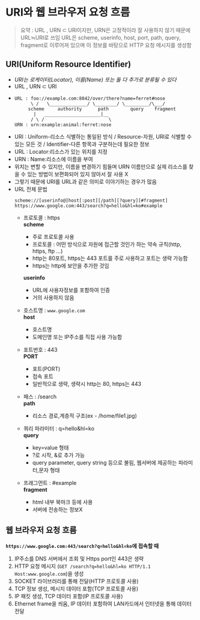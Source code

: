 # URI와 웹 브라우저 요청 흐름
> 요약 : URL , URN ⊂ URI이지만, URN은 고정적이라 잘 사용하지 않기 때문에 URL≒URI로 쓰임
> URL은 scheme, userinfo, host, port, path, query, fragment로 이루어져 있으며 이 정보를 바탕으로 HTTP 요청 메시지를 생성함

## URI(Uniform Resource Identifier)
 - *URI는 로케이터(Locator), 이름(Name) 또는 둘 다 추가로 분류될 수 있다*
 - URL , URN ⊂ URI
 - ```
   URL : foo://example.com:8042/over/there?name=ferret#nose
         \ /   \______________/ \________/ \_________/\___/
        scheme     authority      path        query    fragment
          |   _____________________|__
         / \ /                        \
   URN : urn:example:animal:ferret:nose
   ```
 - URI : Uniform-리소스 식별하는 통일된 방식 / Resource-자원, URI로 식별할 수 있는 모든 것 / Identifier-다른 항목과 구분하는데 필요한 정보
 - URL : Locator:리소스가 있는 위치를 지정
 - URN : Name:리소스에 이름을 부여
 - 위치는 변할 수 있지만, 이름을 변경하기 힘들며 URN 이름만으로 실제 리소스를 찾을 수 있는 방법이 보편화되어 있지 않아서 잘 사용 X
 - 그렇기 때문에 URI를 URL과 같은 의미로 이야기하는 경우가 많음
 - URL 전체 문법
   ```
   scheme://[userinfo@]host[:post][/path][?query][#fragment]
   https://www.google.com:443/search?q=hello&hl=ko#example
   ```
   - 프로토콜 : https   
     **scheme**
     - 주로 프로토콜 사용
     - 프로토콜 : 어떤 방식으로 자원에 접근할 것인가 하는 약속 규칙(http, https, ftp ...)
     - http는 80포트, https는 443 포트를 주로 사용하고 포트는 생략 가능함
     - https는 http에 보안을 추가한 것임

     **userinfo**
     - URL에 사용자정보를 포함하여 인증
     - 거의 사용하지 않음
          
   - 호스트명 : `www.google.com`   
     **host**
     - 호스트명
     - 도메인명 또는 IP주소를 직접 사용 가능함
          
   - 포트번호 : 443   
     **PORT**   
     - 포트(PORT)
     - 접속 포트
     - 일반적으로 생략, 생략시 http는 80, https는 443
          
   - 패스 : /search   
     **path**
     - 리소스 경로,계층적 구조(ex - /home/file1.jpg)
        
   - 쿼리 파라미터 : q=hello&hl=ko   
     **query**
     - key=value 형태
     - ?로 시작, &로 추가 가능
     - query parameter, query string 등으로 불림, 웹서버에 제공하는 파라미터,문자 형태
     
   - 프래그먼트 : #example   
     **fragment**
     - html 내부 북마크 등에 사용
     - 서버에 전송하는 정보X
       
## 웹 브라우저 요청 흐름
 **`https://www.google.com:443/search?q=hello&hl=ko`에 접속할 때**   
 1. IP주소를 DNS 서버에서 조회 및 Https port인 443은 생략
 2. HTTP 요청 메시지 (`GET /search?q=hello&hl=ko HTTP/1.1 Host:www.google.com`)을 생성
 3. SOCKET 라이브러리를 통해 전달(HTTP 프로토콜 사용)
 4. TCP 정보 생성, 메시지 데이터 포함(TCP 프로토콜 사용)
 5. IP 패킷 생성, TCP 데이터 포함(IP 프로토콜 사용)
 6. Ethernet frame을 씌움, IP 데이터 포함하여 LAN카드에서 인터넷을 통해 데이터 전달


